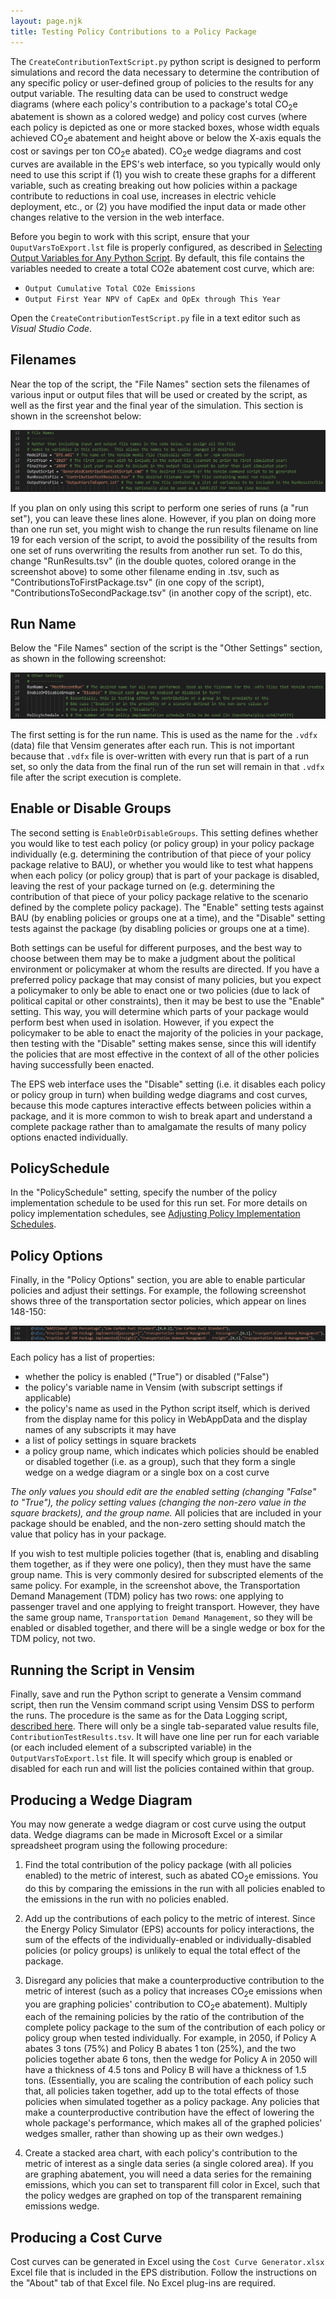 ```yaml
---
layout: page.njk
title: Testing Policy Contributions to a Policy Package
---
```


The `CreateContributionTextScript.py` python script is designed to perform simulations and record the data necessary to determine the contribution of any specific policy or user-defined group of policies to the results for any output variable.  The resulting data can be used to construct wedge diagrams (where each policy's contribution to a package's total CO<sub>2</sub>e abatement is shown as a colored wedge) and policy cost curves (where each policy is depicted as one or more stacked boxes, whose width equals achieved CO<sub>2</sub>e abatement and height above or below the X-axis equals the cost or savings per ton CO<sub>2</sub>e abated).  CO<sub>2</sub>e wedge diagrams and cost curves are available in the EPS's web interface, so you typically would only need to use this script if (1) you wish to create these graphs for a different variable, such as creating breaking out how policies within a package contribute to reductions in coal use, increases in electric vehicle deployment, etc., or (2) you have modified the input data or made other changes relative to the version in the web interface.

Before you begin to work with this script, ensure that your `OuputVarsToExport.lst` file is properly configured, as described in [Selecting Output Variables for Any Python Script](/selecting-output-variables).  By default, this file contains the variables needed to create a total CO2e abatement cost curve, which are:

- `Output Cumulative Total CO2e Emissions`
- `Output First Year NPV of CapEx and OpEx through This Year`

Open the `CreateContributionTestScript.py` file in a text editor such as _Visual Studio Code_.

## Filenames

Near the top of the script, the "File Names" section sets the filenames of various input or output files that will be used or created by the script, as well as the first year and the final year of the simulation.  This section is shown in the screenshot below:

![file names section of CreateContributionTestScript.py](/testing-policy-contributions-FileNames.png)

If you plan on only using this script to perform one series of runs (a "run set"), you can leave these lines alone.  However, if you plan on doing more than one run set, you might wish to change the run results filename on line 19 for each version of the script, to avoid the possibility of the results from one set of runs overwriting the results from another run set.  To do this, change "RunResults.tsv" (in the double quotes, colored orange in the screenshot above) to some other filename ending in .tsv, such as "ContributionsToFirstPackage.tsv" (in one copy of the script), "ContributionsToSecondPackage.tsv" (in another copy of the script), etc.

## Run Name

Below the "File Names" section of the script is the "Other Settings" section, as shown in the following screenshot:

![other settings section of the CreatePermutationsScript.py](/testing-policy-contributions-OtherSettings.png)

The first setting is for the run name.  This is used as the name for the `.vdfx` (data) file that Vensim generates after each run.  This is not important because that `.vdfx` file is over-written with every run that is part of a run set, so only the data from the final run of the run set will remain in that `.vdfx` file after the script execution is complete.

## Enable or Disable Groups

The second setting is `EnableOrDisableGroups`.  This setting defines whether you would like to test each policy (or policy group) in your policy package individually (e.g. determining the contribution of that piece of your policy package relative to BAU), or whether you would like to test what happens when each policy (or policy group) that is part of your package is disabled, leaving the rest of your package turned on (e.g. determining the contribution of that piece of your policy package relative to the scenario defined by the complete policy package).  The "Enable" setting tests against BAU (by enabling policies or groups one at a time), and the "Disable" setting tests against the package (by disabling policies or groups one at a time).

Both settings can be useful for different purposes, and the best way to choose between them may be to make a judgment about the political environment or policymaker at whom the results are directed.  If you have a preferred policy package that may consist of many policies, but you expect a policymaker to only be able to enact one or two policies (due to lack of political capital or other constraints), then it may be best to use the "Enable" setting.  This way, you will determine which parts of your package would perform best when used in isolation.  However, if you expect the policymaker to be able to enact the majority of the policies in your package, then testing with the "Disable" setting makes sense, since this will identify the policies that are most effective in the context of all of the other policies having successfully been enacted.

The EPS web interface uses the "Disable" setting (i.e. it disables each policy or policy group in turn) when building wedge diagrams and cost curves, because this mode captures interactive effects between policies within a package, and it is more common to wish to break apart and understand a complete package rather than to amalgamate the results of many policy options enacted individually.

## PolicySchedule

In the "PolicySchedule" setting, specify the number of the policy implementation schedule to be used for this run set.  For more details on policy implementation schedules, see [Adjusting Policy Implementation Schedules](/adjusting-plcy-impl-schd).

## Policy Options

Finally, in the "Policy Options" section, you are able to enable particular policies and adjust their settings.  For example, the following screenshot shows three of the transportation sector policies, which appear on lines 148-150:

![transportation sector policies in CreatePermutationsScript.py](/testing-policy-contributions-TransportPolicies.png)

Each policy has a list of properties:

- whether the policy is enabled ("True") or disabled ("False")
- the policy's variable name in Vensim (with subscript settings if applicable)
- the policy's name as used in the Python script itself, which is derived from the display name for this policy in WebAppData and the display names of any subscripts it may have
- a list of policy settings in square brackets
- a policy group name, which indicates which policies should be enabled or disabled together (i.e. as a group), such that they form a single wedge on a wedge diagram or a single box on a cost curve

_The only values you should edit are the enabled setting (changing "False" to "True"), the policy setting values (changing the non-zero value in the square brackets), and the group name._  All policies that are included in your package should be enabled, and the non-zero setting should match the value that policy has in your package.

If you wish to test multiple policies together (that is, enabling and disabling them together, as if they were one policy), then they must have the same group name.  This is very commonly desired for subscripted elements of the same policy.  For example, in the screenshot above, the Transportation Demand Management (TDM) policy has two rows: one applying to passenger travel and one applying to freight transport.  However, they have the same group name, `Transportation Demand Management`, so they will be enabled or disabled together, and there will be a single wedge or box for the TDM policy, not two.

## Running the Script in Vensim

Finally, save and run the Python script to generate a Vensim command script, then run the Vensim command script using Vensim DSS to perform the runs.  The procedure is the same as for the Data Logging script, [described here](/logging-output).  There will only be a single tab-separated value results file, `ContributionTestResults.tsv`.  It will have one line per run for each variable (or each included element of a subscripted variable) in the `OutputVarsToExport.lst` file.  It will specify which group is enabled or disabled for each run and will list the policies contained within that group.

## Producing a Wedge Diagram

You may now generate a wedge diagram or cost curve using the output data.  Wedge diagrams can be made in Microsoft Excel or a similar spreadsheet program using the following procedure:

1. Find the total contribution of the policy package (with all policies enabled) to the metric of interest, such as abated CO<sub>2</sub>e emissions.  You do this by comparing the emissions in the run with all policies enabled to the emissions in the run with no policies enabled.

2. Add up the contributions of each policy to the metric of interest.  Since the Energy Policy Simulator (EPS) accounts for policy interactions, the sum of the effects of the individually-enabled or individually-disabled policies (or policy groups) is unlikely to equal the total effect of the package.

3. Disregard any policies that make a counterproductive contribution to the metric of interest (such as a policy that increases CO<sub>2</sub>e emissions when you are graphing policies' contribution to CO<sub>2</sub>e abatement).  Multiply each of the remaining policies by the ratio of the contribution of the complete policy package to the sum of the contribution of each policy or policy group when tested individually.  For example, in 2050, if Policy A abates 3 tons (75%) and Policy B abates 1 ton (25%), and the two policies together abate 6 tons, then the wedge for Policy A in 2050 will have a thickness of 4.5 tons and Policy B will have a thickness of 1.5 tons.  (Essentially, you are scaling the contribution of each policy such that, all policies taken together, add up to the total effects of those policies when simulated together as a policy package.  Any policies that make a counterproductive contribution have the effect of lowering the whole package's performance, which makes all of the graphed policies' wedges smaller, rather than showing up as their own wedges.)

4. Create a stacked area chart, with each policy's contribution to the metric of interest as a single data series (a single colored area).  If you are graphing abatement, you will need a data series for the remaining emissions, which you can set to transparent fill color in Excel, such that the policy wedges are graphed on top of the transparent remaining emissions wedge.

## Producing a Cost Curve

Cost curves can be generated in Excel using the `Cost Curve Generator.xlsx` Excel file that is included in the EPS distribution.  Follow the instructions on the "About" tab of that Excel file.  No Excel plug-ins are required.
